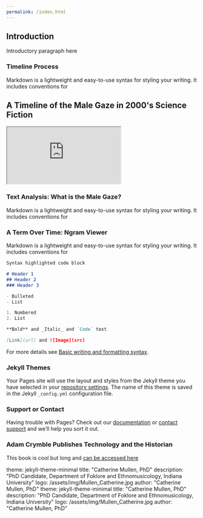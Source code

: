 ```yaml
---
permalink: /index.html
---
```


## Introduction 

Introductory paragraph here 

### Timeline Process

Markdown is a lightweight and easy-to-use syntax for styling your writing. It includes conventions for

## A Timeline of the Male Gaze in 2000's Science Fiction

<iframe src="https://docs.google.com/spreadsheets/d/e/2PACX-1vTry24MhLcay3BbRrD8O1myRwdl8KyYYMRqLXGNIJkXH1FEvLjLjQ7xqI3tr5MS0NXzaxwGop8Ermd7/pubhtml?widget=true&amp;headers=false"></iframe> 

### Text Analysis: What is the Male Gaze? 

Markdown is a lightweight and easy-to-use syntax for styling your writing. It includes conventions for

### A Term Over Time: Ngram Viewer 

Markdown is a lightweight and easy-to-use syntax for styling your writing. It includes conventions for

```markdown
Syntax highlighted code block

# Header 1
## Header 2
### Header 3

- Bulleted
- List

1. Numbered
2. List

**Bold** and _Italic_ and `Code` text

[Link](url) and ![Image](src)
```

For more details see [Basic writing and formatting syntax](https://docs.github.com/en/github/writing-on-github/getting-started-with-writing-and-formatting-on-github/basic-writing-and-formatting-syntax).

### Jekyll Themes

Your Pages site will use the layout and styles from the Jekyll theme you have selected in your [repository settings](https://github.com/kalanicraig/H301Spr2022IUB.github.io/settings/pages). The name of this theme is saved in the Jekyll `_config.yml` configuration file.

### Support or Contact

Having trouble with Pages? Check out our [documentation](https://docs.github.com/categories/github-pages-basics/) or [contact support](https://support.github.com/contact) and we’ll help you sort it out.


### Adam Crymble Publishes Technology and the Historian

This book is cool but long and [can be accessed here](https://www.ucl.ac.uk/information-studies/sites/information_studies/files/styles/small_image/public/adam_crymble.png?itok=9oeDerIZ) 


theme: jekyll-theme-minimal
title: "Catherine Mullen, PhD"
description: "PhD Candidate, Department of Foklore and Ethnomusicology, Indiana University"
logo: /assets/img/Mullen_Catherine.jpg
author: "Catherine Mullen, PhD"
theme: jekyll-theme-minimal
title: "Catherine Mullen, PhD"
description: "PhD Candidate, Department of Foklore and Ethnomusicology, Indiana University"
logo: /assets/img/Mullen_Catherine.jpg
author: "Catherine Mullen, PhD"
